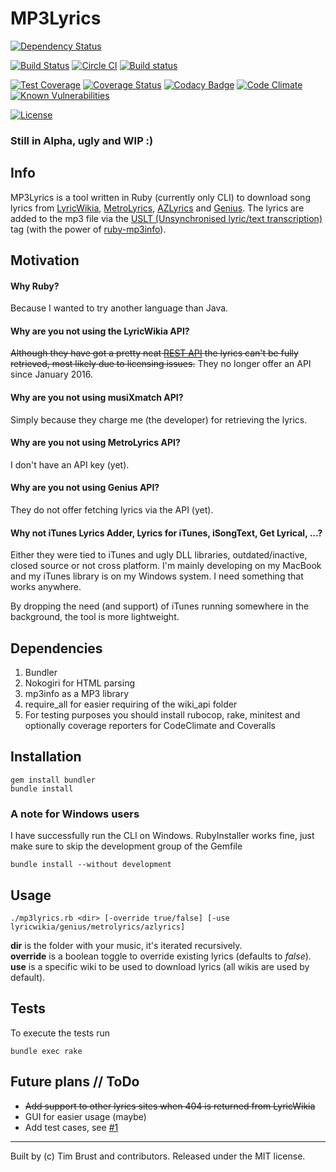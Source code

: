 # MP3Lyrics
[![Dependency Status](https://beta.gemnasium.com/badges/github.com/timbru31/mp3lyrics.svg)](https://beta.gemnasium.com/projects/github.com/timbru31/mp3lyrics)

[![Build Status](https://img.shields.io/travis/timbru31/mp3lyrics.svg)](https://travis-ci.org/timbru31/mp3lyrics)
[![Circle CI](https://img.shields.io/circleci/project/timbru31/mp3lyrics.svg)](https://circleci.com/gh/timbru31/mp3lyrics)
[![Build status](https://ci.appveyor.com/api/projects/status/c7misjwgqj4dc26d?svg=true)](https://ci.appveyor.com/project/timbru31/mp3lyrics)

[![Test Coverage](https://img.shields.io/codeclimate/coverage/github/timbru31/mp3lyrics.svg)](https://codeclimate.com/github/timbru31/mp3lyrics/coverage)
[![Coverage Status](https://img.shields.io/coveralls/timbru31/mp3lyrics.svg)](https://coveralls.io/github/timbru31/mp3lyrics?branch=master)
[![Codacy Badge](https://api.codacy.com/project/badge/Grade/847daeb2c69a4ebebfca3f204b7c164f)](https://www.codacy.com/app/timbru31/mp3lyrics?utm_source=github.com&utm_medium=referral&utm_content=timbru31/mp3lyrics&utm_campaign=badger)
[![Code Climate](https://img.shields.io/codeclimate/github/timbru31/mp3lyrics.svg)](https://codeclimate.com/github/timbru31/mp3lyrics)
[![Known Vulnerabilities](https://snyk.io/test/github/timbru31/mp3lyrics/badge.svg)](https://snyk.io/test/github/timbru31/mp3lyrics)

[![License](https://img.shields.io/badge/License-MIT-blue.svg)](LICENSE.md)

### Still in Alpha, ugly and WIP :)

## Info

MP3Lyrics is a tool written in Ruby (currently only CLI) to download song lyrics from [LyricWikia](http://lyrics.wikia.com), [MetroLyrics](http://metrolyrics.com), [AZLyrics](https://www.azlyrics.com) and [Genius](https://genius.com).
The lyrics are added to the mp3 file via the [USLT (Unsynchronised lyric/text transcription)](http://id3.org/id3v2.4.0-frames) tag (with the power of [ruby-mp3info](https://github.com/moumar/ruby-mp3info)).

## Motivation

#### Why Ruby?

Because I wanted to try another language than Java.

#### Why are you not using the LyricWikia API?

~~Although they have got a pretty neat [REST API](http://api.wikia.com/wiki/LyricWiki_API/REST) the lyrics can't be fully retrieved, most likely due to licensing issues.~~
They no longer offer an API since January 2016.

#### Why are you not using musiXmatch API?

Simply because they charge me (the developer) for retrieving the lyrics.

#### Why are you not using MetroLyrics API?

I don't have an API key (yet).

#### Why are you not using Genius API?

They do not offer fetching lyrics via the API (yet).

#### Why not iTunes Lyrics Adder, Lyrics for iTunes, iSongText, Get Lyrical, ...?

Either they were tied to iTunes and ugly DLL libraries, outdated/inactive, closed source or not cross platform. I'm mainly developing on my MacBook and my iTunes library is on my Windows system. I need something that works anywhere.

By dropping the need (and support) of iTunes running somewhere in the background, the tool is more lightweight.

## Dependencies

1. Bundler
2. Nokogiri for HTML parsing
3. mp3info as a MP3 library
4. require_all for easier requiring of the wiki_api folder
5. For testing purposes you should install rubocop, rake, minitest and optionally coverage reporters for CodeClimate and Coveralls

## Installation


```shell
gem install bundler
bundle install
```

### A note for Windows users

I have successfully run the CLI on Windows. RubyInstaller works fine, just make sure to skip the development group of the Gemfile
```shell
bundle install --without development
```

## Usage

```shell
./mp3lyrics.rb <dir> [-override true/false] [-use lyricwikia/genius/metrolyrics/azlyrics]
```
**dir** is the folder with your music, it's iterated recursively.  
**override** is a boolean toggle to override existing lyrics (defaults to *false*).  
**use** is a specific wiki to be used to download lyrics (all wikis are used by default).

## Tests

To execute the tests run
```shell
bundle exec rake
```

## Future plans // ToDo

- ~~Add support to other lyrics sites when 404 is returned from LyricWikia~~
- GUI for easier usage (maybe)
- Add test cases, see [#1](https://github.com/timbru31/mp3lyrics/issues/1)

---
Built by (c) Tim Brust and contributors. Released under the MIT license.
